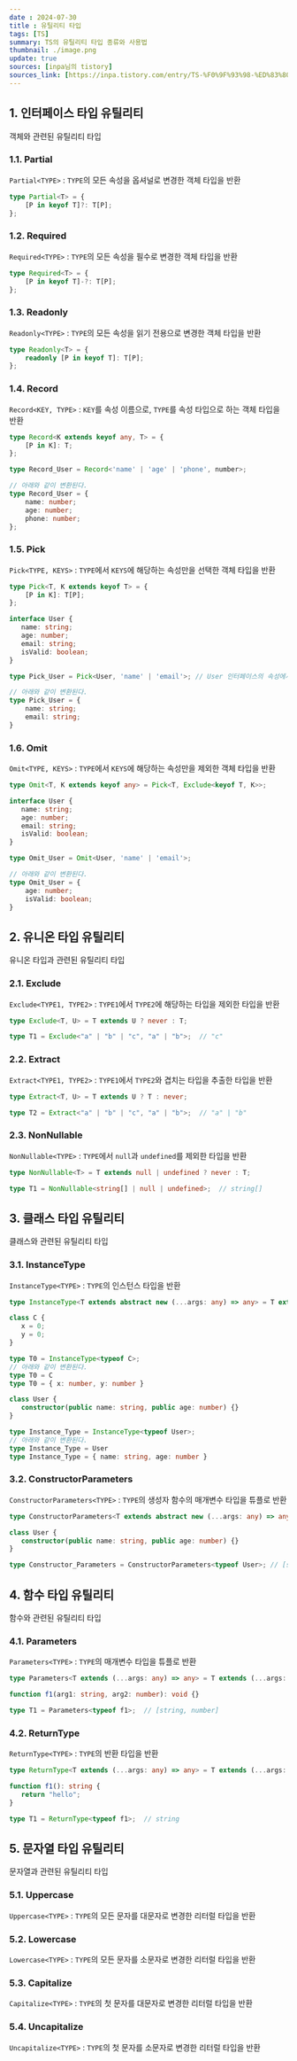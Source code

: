 ```yaml
---
date : 2024-07-30
title : 유틸리티 타입
tags: [TS]
summary: TS의 유틸리티 타입 종류와 사용법
thumbnail: ./image.png
update: true
sources: [inpa님의 tistory]
sources_link: [https://inpa.tistory.com/entry/TS-%F0%9F%93%98-%ED%83%80%EC%9E%85%EC%8A%A4%ED%81%AC%EB%A6%BD%ED%8A%B8-%EC%9C%A0%ED%8B%B8%EB%A6%AC%ED%8B%B0-%ED%83%80%EC%9E%85-%F0%9F%92%AF-%EC%B4%9D%EC%A0%95%EB%A6%AC]
---
```


## 1. 인터페이스 타입 유틸리티
객체와 관련된 유틸리티 타입

### 1.1. Partial
`Partial<TYPE>` : `TYPE`의 모든 속성을 옵셔널로 변경한 객체 타입을 반환
```ts
type Partial<T> = {
    [P in keyof T]?: T[P];
};
```

### 1.2. Required
`Required<TYPE>` : `TYPE`의 모든 속성을 필수로 변경한 객체 타입을 반환
```ts
type Required<T> = {
    [P in keyof T]-?: T[P];
};
```

### 1.3. Readonly
`Readonly<TYPE>` : `TYPE`의 모든 속성을 읽기 전용으로 변경한 객체 타입을 반환
```ts
type Readonly<T> = {
    readonly [P in keyof T]: T[P];
};
```

### 1.4. Record
`Record<KEY, TYPE>` : `KEY`를 속성 이름으로, `TYPE`를 속성 타입으로 하는 객체 타입을 반환
```ts
type Record<K extends keyof any, T> = {
    [P in K]: T;
};

type Record_User = Record<'name' | 'age' | 'phone', number>;

// 아래와 같이 변환된다.
type Record_User = {
    name: number;
    age: number;
    phone: number;
};
```

### 1.5. Pick
`Pick<TYPE, KEYS>` : `TYPE`에서 `KEYS`에 해당하는 속성만을 선택한 객체 타입을 반환
```ts
type Pick<T, K extends keyof T> = { 
    [P in K]: T[P];
};

interface User {
   name: string;
   age: number;
   email: string;
   isValid: boolean;
}

type Pick_User = Pick<User, 'name' | 'email'>; // User 인터페이스의 속성에서 'name', 'email' 만 선택

// 아래와 같이 변환된다.
type Pick_User = {
    name: string;
    email: string;
}
```

### 1.6. Omit
`Omit<TYPE, KEYS>` : `TYPE`에서 `KEYS`에 해당하는 속성만을 제외한 객체 타입을 반환
```ts
type Omit<T, K extends keyof any> = Pick<T, Exclude<keyof T, K>>;

interface User {
   name: string;
   age: number;
   email: string;
   isValid: boolean;
}

type Omit_User = Omit<User, 'name' | 'email'>;

// 아래와 같이 변환된다.
type Omit_User = {
    age: number;
    isValid: boolean;
}
```

## 2. 유니온 타입 유틸리티
유니온 타입과 관련된 유틸리티 타입

### 2.1. Exclude
`Exclude<TYPE1, TYPE2>` : `TYPE1`에서 `TYPE2`에 해당하는 타입을 제외한 타입을 반환
```ts
type Exclude<T, U> = T extends U ? never : T;

type T1 = Exclude<"a" | "b" | "c", "a" | "b">;  // "c"
```

### 2.2. Extract
`Extract<TYPE1, TYPE2>` : `TYPE1`에서 `TYPE2`와 겹치는 타입을 추출한 타입을 반환
```ts
type Extract<T, U> = T extends U ? T : never;

type T2 = Extract<"a" | "b" | "c", "a" | "b">;  // "a" | "b"
```

### 2.3. NonNullable
`NonNullable<TYPE>` : `TYPE`에서 `null`과 `undefined`를 제외한 타입을 반환
```ts
type NonNullable<T> = T extends null | undefined ? never : T;

type T1 = NonNullable<string[] | null | undefined>;  // string[]
```

## 3. 클래스 타입 유틸리티
클래스와 관련된 유틸리티 타입

### 3.1. InstanceType
`InstanceType<TYPE>` : `TYPE`의 인스턴스 타입을 반환

```ts
type InstanceType<T extends abstract new (...args: any) => any> = T extends abstract new (...args: any) => infer R ? R : any;

class C {
   x = 0;
   y = 0;
}

type T0 = InstanceType<typeof C>;
// 아래와 같이 변환된다.
type T0 = C
type T0 = { x: number, y: number }

class User {
   constructor(public name: string, public age: number) {}
}

type Instance_Type = InstanceType<typeof User>;
// 아래와 같이 변환된다.
type Instance_Type = User
type Instance_Type = { name: string, age: number }
```

### 3.2. ConstructorParameters
`ConstructorParameters<TYPE>` : `TYPE`의 생성자 함수의 매개변수 타입을 튜플로 반환
```ts
type ConstructorParameters<T extends abstract new (...args: any) => any> = T extends abstract new (...args: infer P) => any ? P : never;

class User {
   constructor(public name: string, public age: number) {}
}

type Constructor_Parameters = ConstructorParameters<typeof User>; // [string, number]
```

## 4. 함수 타입 유틸리티
함수와 관련된 유틸리티 타입

### 4.1. Parameters
`Parameters<TYPE>` : `TYPE`의 매개변수 타입을 튜플로 반환
```ts
type Parameters<T extends (...args: any) => any> = T extends (...args: infer P) => any ? P : never;

function f1(arg1: string, arg2: number): void {}

type T1 = Parameters<typeof f1>;  // [string, number]
```

### 4.2. ReturnType
`ReturnType<TYPE>` : `TYPE`의 반환 타입을 반환
```ts
type ReturnType<T extends (...args: any) => any> = T extends (...args: any) => infer R ? R : any;

function f1(): string {
   return "hello";
}

type T1 = ReturnType<typeof f1>;  // string
```

## 5. 문자열 타입 유틸리티
문자열과 관련된 유틸리티 타입

### 5.1. Uppercase
`Uppercase<TYPE>` : `TYPE`의 모든 문자를 대문자로 변경한 리터럴 타입을 반환

### 5.2. Lowercase
`Lowercase<TYPE>` : `TYPE`의 모든 문자를 소문자로 변경한 리터럴 타입을 반환

### 5.3. Capitalize
`Capitalize<TYPE>` : `TYPE`의 첫 문자를 대문자로 변경한 리터럴 타입을 반환

### 5.4. Uncapitalize
`Uncapitalize<TYPE>` : `TYPE`의 첫 문자를 소문자로 변경한 리터럴 타입을 반환


